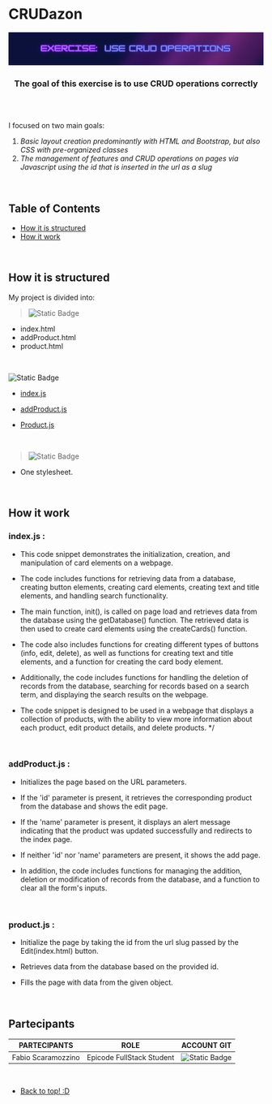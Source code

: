 # CRUDazon

<!-- BANNER DA INSERIRE QUI --> 
![banner](https://github.com/Faffo96/epicode-fullstack/blob/master/UNIT2/sett3/giorno5/assets/img/README_banner.png)

<!-- piccola descrizione del progetto --> 
<h3 align="center" >The goal of this exercise is to use CRUD operations correctly</h3>

<br>
<!-- SPAZIO DA METTERE + BADGES (dynamic e static) --> 
<!-- https://shields.io/badges // link per creare le badges --> 
<br>

I focused on two main goals:
1. _Basic layout creation predominantly with HTML and Bootstrap, but also CSS with pre-organized classes_
2. _The management of features and CRUD operations on pages via Javascript using the id that is inserted in the url as a slug_

<br>

## Table of Contents 

- [How it is structured](#How-it-is-structured)
- [How it work](#how-it-work)

<br> 

## How it is structured

My project is divided into:

> ![Static Badge](https://img.shields.io/badge/HTML-black?style=for-the-badge&logo=HTML5)
- index.html
- addProduct.html
- product.html

<br>

 ![Static Badge](https://img.shields.io/badge/Javascript-black?style=for-the-badge&logo=javascript)
- [index.js](#index.js)
- [addProduct.js](#addProduct.js)
- [Product.js](#product.js)

  <br>
  
 > ![Static Badge](https://img.shields.io/badge/CSS-black?style=for-the-badge&logo=CSS3)
- One stylesheet.

<br>
  
## How it work

 ### index.js **:**
  
 * This code snippet demonstrates the initialization, creation, and manipulation of card elements on a webpage.
 
 * The code includes functions for retrieving data from a database, creating button elements, creating card elements, creating text and title elements, and handling search functionality.

 * The main function, init(), is called on page load and retrieves data from the database using the getDatabase() function. The retrieved data is then used to create card elements using the createCards() function.

 * The code also includes functions for creating different types of buttons (info, edit, delete), as well as functions for creating text and title elements, and a function for creating the card body element.

 * Additionally, the code includes functions for handling the deletion of records from the database, searching for records based on a search term, and displaying the search results on the webpage.

 * The code snippet is designed to be used in a webpage that displays a collection of products, with the ability to view more information about each product, edit product details, and delete products.
 */

<br>

### addProduct.js **:**

 * Initializes the page based on the URL parameters.

 * If the 'id' parameter is present, it retrieves the corresponding product from the database and shows the edit page.
 
 * If the 'name' parameter is present, it displays an alert message indicating that the product was updated successfully and redirects to the index page.
 
 * If neither 'id' nor 'name' parameters are present, it shows the add page.
 
 * In addition, the code includes functions for managing the addition, deletion or modification of records from the database, and a function to clear all the form's inputs. 

<br>

### product.js **:**

 * Initialize the page by taking the id from the url slug passed by the Edit(index.html) button.
 
 * Retrieves data from the database based on the provided id.
 
 * Fills the page with data from the given object.
 

<br> 

## Partecipants

| PARTECIPANTS       | ROLE                      | ACCOUNT GIT                                                                                     |
| ------------------ | ------------------------- | ----------------------------------------------------------------------------------------------- |
| Fabio Scaramozzino | Epicode FullStack Student | ![Static Badge](https://img.shields.io/badge/Faffo96-%233eb752?style=for-the-badge&logo=github) |

<br>

- [Back to top! :D](#CRUDazon)







